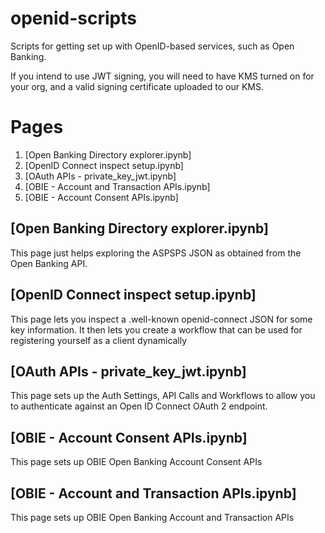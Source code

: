 # openid-scripts
Scripts for getting set up with OpenID-based services, such as Open Banking.

If you intend to use JWT signing, you will need to have KMS turned on for your org, and a valid signing certificate 
uploaded to our KMS.

# Pages

1. [Open Banking Directory explorer.ipynb]
1. [OpenID Connect inspect setup.ipynb]
1. [OAuth APIs - private_key_jwt.ipynb]
1. [OBIE - Account and Transaction APIs.ipynb]
1. [OBIE - Account Consent APIs.ipynb]


## [Open Banking Directory explorer.ipynb]
This page just helps exploring the ASPSPS JSON as obtained from the Open Banking API.

## [OpenID Connect inspect setup.ipynb]
This page lets you inspect a .well-known openid-connect JSON for some key information. 
It then lets you create a workflow that can be used for registering yourself as a client dynamically

## [OAuth APIs - private_key_jwt.ipynb]
This page sets up the Auth Settings, API Calls and Workflows to allow you to authenticate against an Open ID Connect OAuth 2 endpoint.

## [OBIE - Account Consent APIs.ipynb]
This page sets up OBIE Open Banking Account Consent APIs

## [OBIE - Account and Transaction APIs.ipynb]
This page sets up OBIE Open Banking Account and Transaction APIs
